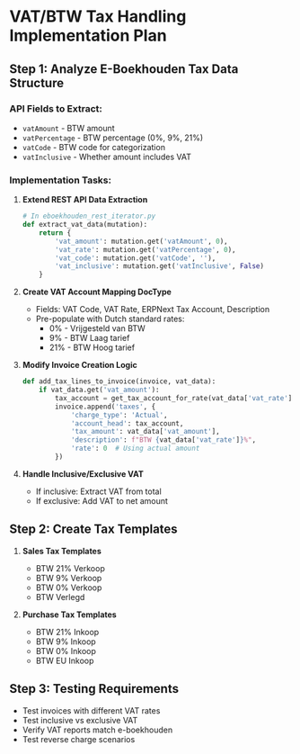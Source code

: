 # VAT/BTW Tax Handling Implementation Plan

## Step 1: Analyze E-Boekhouden Tax Data Structure

### API Fields to Extract:
- `vatAmount` - BTW amount
- `vatPercentage` - BTW percentage (0%, 9%, 21%)
- `vatCode` - BTW code for categorization
- `vatInclusive` - Whether amount includes VAT

### Implementation Tasks:

1. **Extend REST API Data Extraction**
   ```python
   # In eboekhouden_rest_iterator.py
   def extract_vat_data(mutation):
       return {
           'vat_amount': mutation.get('vatAmount', 0),
           'vat_rate': mutation.get('vatPercentage', 0),
           'vat_code': mutation.get('vatCode', ''),
           'vat_inclusive': mutation.get('vatInclusive', False)
       }
   ```

2. **Create VAT Account Mapping DocType**
   - Fields: VAT Code, VAT Rate, ERPNext Tax Account, Description
   - Pre-populate with Dutch standard rates:
     - 0% - Vrijgesteld van BTW
     - 9% - BTW Laag tarief
     - 21% - BTW Hoog tarief

3. **Modify Invoice Creation Logic**
   ```python
   def add_tax_lines_to_invoice(invoice, vat_data):
       if vat_data.get('vat_amount'):
           tax_account = get_tax_account_for_rate(vat_data['vat_rate'])
           invoice.append('taxes', {
               'charge_type': 'Actual',
               'account_head': tax_account,
               'tax_amount': vat_data['vat_amount'],
               'description': f"BTW {vat_data['vat_rate']}%",
               'rate': 0  # Using actual amount
           })
   ```

4. **Handle Inclusive/Exclusive VAT**
   - If inclusive: Extract VAT from total
   - If exclusive: Add VAT to net amount

## Step 2: Create Tax Templates

1. **Sales Tax Templates**
   - BTW 21% Verkoop
   - BTW 9% Verkoop
   - BTW 0% Verkoop
   - BTW Verlegd

2. **Purchase Tax Templates**
   - BTW 21% Inkoop
   - BTW 9% Inkoop
   - BTW 0% Inkoop
   - BTW EU Inkoop

## Step 3: Testing Requirements

- Test invoices with different VAT rates
- Test inclusive vs exclusive VAT
- Verify VAT reports match e-boekhouden
- Test reverse charge scenarios
